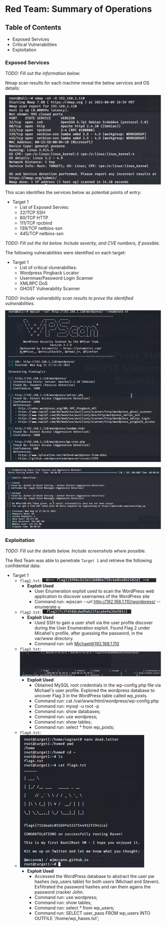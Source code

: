 # Red Team: Summary of Operations

## Table of Contents
- Exposed Services
- Critical Vulnerabilities
- Exploitation

### Exposed Services
_TODO: Fill out the information below._

Nmap scan results for each machine reveal the below services and OS details:

![alt text](https://github.com/Rkelley6045/FinalProject/blob/main/Nmap%20/Nmap_Scan.png "Nmap Scan")

This scan identifies the services below as potential points of entry:
- Target 1
  - List of Exposed Servies: 
  - 22/TCP SSH
  - 80/TCP HTTP
  - 111/TCP rpcbind
  - 139/TCP netbios-ssn
  - 445/TCP netbios-ssn

_TODO: Fill out the list below. Include severity, and CVE numbers, if possible._

The following vulnerabilities were identified on each target:
- Target 1
  - List of critical vlunerabilites: 
  - Wordpress Pingback Locator 
  - Usernmae/Password Login Scanner 
  - XMLRPC DoS 
  - GHOST Vulnerability Scanner
  

_TODO: Include vulnerability scan results to prove the identified vulnerabilities._

![alt text](https://github.com/Rkelley6045/FinalProject/blob/main/WPScan/WPscan_vuln.png "WPscan vulnerabilities")

![alt text](https://github.com/Rkelley6045/FinalProject/blob/main/WPScan/WPscan_users.png "WPscan users")

### Exploitation
_TODO: Fill out the details below. Include screenshots where possible._

The Red Team was able to penetrate `Target 1` and retrieve the following confidential data:
- Target 1
  - `flag1.txt`: ![alt text](https://github.com/Rkelley6045/FinalProject/blob/main/Flags/Flag_1.png "Flag 1")    
    - **Exploit Used**
      - User Enumeration exploit used to scan the WordPress web application to discover usernames of the WordPress site
      - Command run: wpscan --url http://192.168.1.110/wordpress/ --enumerate u
  - `flag2.txt`: ![alt text](https://github.com/Rkelley6045/FinalProject/blob/main/Flags/Flag_2.png "Flag 2")   
    - **Exploit Used**
      - Used SSH to gain a user shell via the user profile discover during the User Enumeration exploit. Found Flag 2 under Micahel's profile, after guessing the password, in the var/www directory.
      - Command run: ssh Michael@192.168.1.110
  - `flag3.txt`: ![alt text](https://github.com/Rkelley6045/FinalProject/blob/main/Flags/Flag_3.png "Flag 3")    
    - **Exploit Used**
      - Obtained MySQL root credentials in the wp-config.php file via Michael's user profile. Explored the wordpress database to uncover Flag 3 in the WordPress table called wp_posts.  
      - Command run: cat /var/www/html/wordpress/wp-config.php 
      - Command run: mysql -u root -p
      - Command run: show databases;
      - Command run: use wordpress;
      - Command run: show tables;
      - Command run: select * from wp_posts;
  - `flag4.txt`: 
  - ![alt text](https://github.com/Rkelley6045/FinalProject/blob/main/Flags/Flag_4.png "Flag 4")    
    - **Exploit Used**
      - Accessed the WordPress database to abstract the user pw hashes (wp_users table) for both users (Michael and Steven). Exfiltrated the password hashes and ran them agains the password cracker John. 
      - Command run: use wordpress;      
      - Command run: show tables;
      - Command run: select * from wp_users;
      - Command run: SELECT user_pass FROM wp_users INTO OUTFILE '/home/wp_hases.txt';                  
       
